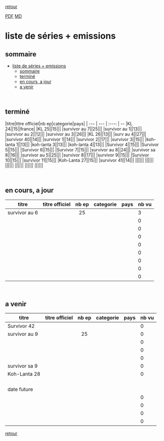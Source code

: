 [retour](./../index.html)
<!--  -->
[PDF](./survivor.pdf) [MD](./survivor.md) 


# liste de séries + emissions

## sommaire
- [liste de séries + emissions](#liste-de-séries--emissions)
  - [sommaire](#sommaire)
  - [terminé](#terminé)
  - [en cours, a jour](#en-cours-a-jour)
  - [a venir](#a-venir)

<div style="page-break-after: always; visibility: hidden"> 
\pagebreak 
</div>

## terminé
 
|titre|titre officiel|nb ep|categorie|pays|
| --- | --- | :---: | --
|KL 24||15||france|
|KL 25||15|||
|survivor au 7||25|||<!--  -->
|survivor au 1||13|||<!--  -->
|survivor au 2||12|||<!--  -->
|survivor au 3||26|||<!--  -->
|KL 26||13|||<!--  -->
|surv au 4||27|||<!--  -->
|survivor 40||14|||<!--  -->
|survivor 1||14|||<!--  -->
|survivor 2||17|||<!--  -->
|survivor 3||15|||<!--  -->
|koh-lanta 1||13|||<!--  -->
|koh-lanta 3||13|||<!--  -->
|koh-lanta 4||13|||<!--  -->
|Survivor 4||15|||<!--  -->
|Survivor 5||15|||<!--  -->
|Survivor 6||15|||<!--  -->
|Survivor 7||15|||<!--  -->
|survivor au 8||24|||<!--  -->
|survivor sa 8||16|||<!--  -->
|survivor au 5||25|||<!--  -->
|survivor 8||17|||<!--  -->
|survivor 9||15|||<!--  -->
|Survivor 10||15|||<!--  -->
|survivor 11||15|||<!--  -->
|Koh-Lanta 27||15|||<!--  -->
|survivor 41||14|||<!--  -->
||||||<!--  -->
||||||<!--  -->
||||||<!--  -->
||||||<!--  -->
||||||<!--  -->
||||||<!--  -->


<div style="page-break-after: always; visibility: hidden"> 
\pagebreak 
</div>

## en cours, a jour
 
|titre|titre officiel|nb ep|categorie|pays|nb vu|
| --- | --- | :---: | --- | --- | --- |
|survivor au 6||25|||3|<!--  -->
||||||0|<!--  -->
||||||0|<!--  -->
||||||0|<!--  -->
||||||0|<!--  -->
||||||0|<!--  -->
||||||0|<!--  -->
||||||0|<!--  -->
||||||0|<!--  -->

<div style="page-break-after: always; visibility: hidden"> 
\pagebreak 
</div>

## a venir
 
|titre|titre officiel|nb ep|categorie|pays|nb vu|
| --- | --- | :---: | --- | --- | --- |
|Survivor 42|||||0|<!--  -->
|survivor au 9||25|||0|<!--  -->
||||||0|<!--  -->
||||||0|<!--  -->
||||||0|<!--  -->
|survivor sa 9|||||0|<!--  -->
|Koh-Lanta 28|||||0|<!--  -->
|||||||<!--  -->
|||||||<!--  -->
|||||||<!--  -->
|||||||<!--  -->
|date future||||||<!--  -->
||||||0|<!--  -->
||||||0|<!--  -->
||||||0|<!--  -->
||||||0|<!--  -->

[retour](./../index.html)
